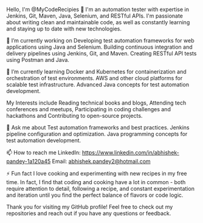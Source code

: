 Hello, I'm @MyCodeRecipies 👋
I'm an automation tester with expertise in Jenkins, Git, Maven, Java, Selenium, and RESTful APIs. I'm passionate about writing clean and maintainable code, as well as constantly learning and staying up to date with new technologies.

🔭 I’m currently working on
Developing test automation frameworks for web applications using Java and Selenium.
Building continuous integration and delivery pipelines using Jenkins, Git, and Maven.
Creating RESTful API tests using Postman and Java.

🌱 I’m currently learning
Docker and Kubernetes for containerization and orchestration of test environments.
AWS and other cloud platforms for scalable test infrastructure.
Advanced Java concepts for test automation development.

My Interests include
Reading technical books and blogs, 
Attending tech conferences and meetups, 
Participating in coding challenges and hackathons and 
Contributing to open-source projects.

💬 Ask me about
Test automation frameworks and best practices.
Jenkins pipeline configuration and optimization.
Java programming concepts for test automation development.

📫 How to reach me
LinkedIn: https://www.linkedin.com/in/abhishek-pandey-1a120a45
Email: abhishek.pandey2@hotmail.com

⚡ Fun fact
I love cooking and experimenting with new recipes in my free time. In fact, I find that coding and cooking have a lot in common - both require attention to detail, following a recipe, and constant experimentation and iteration until you find the perfect balance of flavors or code logic.

Thank you for visiting my GitHub profile! Feel free to check out my repositories and reach out if you have any questions or feedback.
